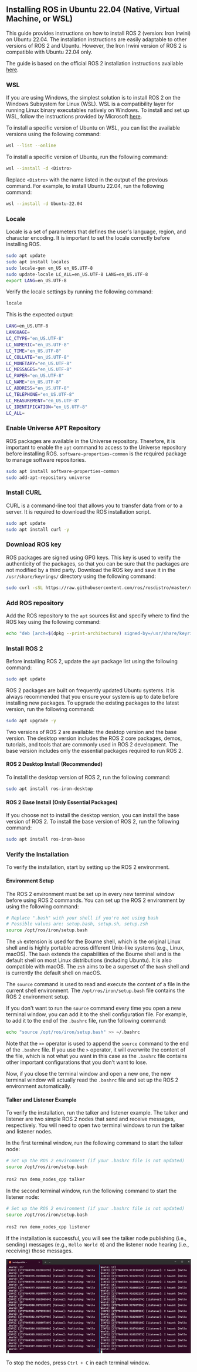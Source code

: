## Installing ROS in Ubuntu 22.04 (Native, Virtual Machine, or WSL)

This guide provides instructions on how to install ROS 2 (version: Iron Irwini) on Ubuntu 22.04.
The installation instructions are easily adaptable to other versions of ROS 2 and Ubuntu.
However, the Iron Irwini version of ROS 2 is compatible with Ubuntu 22.04 only.

The guide is based on the official ROS 2 installation instructions available [here](https://docs.ros.org/en/iron/Installation.html).

### WSL

If you are using Windows, the simplest solution is to install ROS 2 on the Windows Subsystem for Linux (WSL).
WSL is a compatibility layer for running Linux binary executables natively on Windows.
To install and set up WSL, follow the instructions provided by Microsoft [here](https://learn.microsoft.com/en-us/windows/wsl/install).

To install a specific version of Ubuntu on WSL, you can list the available versions using the following command:

```bash
wsl --list --online
```

To install a specific version of Ubuntu, run the following command:

```bash
wsl --install -d <Distro>
```

Replace `<Distro>` with the name listed in the output of the previous command.
For example, to install Ubuntu 22.04, run the following command:

```bash
wsl --install -d Ubuntu-22.04
```

### Locale

Locale is a set of parameters that defines the user's language, region, and character encoding. It is important to set the locale correctly before installing ROS.

```bash
sudo apt update
sudo apt install locales
sudo locale-gen en_US en_US.UTF-8
sudo update-locale LC_ALL=en_US.UTF-8 LANG=en_US.UTF-8
export LANG=en_US.UTF-8
```

Verify the locale settings by running the following command:

```bash
locale
```

This is the expected output:

```bash
LANG=en_US.UTF-8
LANGUAGE=
LC_CTYPE="en_US.UTF-8"
LC_NUMERIC="en_US.UTF-8"
LC_TIME="en_US.UTF-8"
LC_COLLATE="en_US.UTF-8"
LC_MONETARY="en_US.UTF-8"
LC_MESSAGES="en_US.UTF-8"
LC_PAPER="en_US.UTF-8"
LC_NAME="en_US.UTF-8"
LC_ADDRESS="en_US.UTF-8"
LC_TELEPHONE="en_US.UTF-8"
LC_MEASUREMENT="en_US.UTF-8"
LC_IDENTIFICATION="en_US.UTF-8"
LC_ALL=
```

### Enable Universe APT Repository

ROS packages are available in the Universe repository. Therefore, it is important to enable the `apt` command to access to the Universe repository before installing ROS.
`software-properties-common` is the required package to manage software repositories.

```bash
sudo apt install software-properties-common 
sudo add-apt-repository universe
```

### Install CURL

CURL is a command-line tool that allows you to transfer data from or to a server. It is required to download the ROS installation script.

```bash
sudo apt update
sudo apt install curl -y
```

### Download ROS key

ROS packages are signed using GPG keys. This key is used to verify the authenticity of the packages, so that you can be sure that the packages are not modified by a third party.
Download the ROS key and save it in the `/usr/share/keyrings/` directory using the following command:

```bash
sudo curl -sSL https://raw.githubusercontent.com/ros/rosdistro/master/ros.key -o /usr/share/keyrings/ros-archive-keyring.gpg
```

### Add ROS repository

Add the ROS repository to the `apt` sources list and specify where to find the ROS key using the following command:

```bash
echo "deb [arch=$(dpkg --print-architecture) signed-by=/usr/share/keyrings/ros-archive-keyring.gpg] http://packages.ros.org/ros2/ubuntu $(. /etc/os-release && echo $UBUNTU_CODENAME) main" | sudo tee /etc/apt/sources.list.d/ros2.list > /dev/null
```

### Install ROS 2

Before installing ROS 2, update the `apt` package list using the following command:

```bash
sudo apt update
```

ROS 2 packages are built on frequently updated Ubuntu systems. It is always recommended that you ensure your system is up to date before installing new packages. To upgrade the existing packages to the latest version, run the following command:

```bash
sudo apt upgrade -y
```

Two versions of ROS 2 are available: the desktop version and the base version. 
The desktop version includes the ROS 2 core packages, demos, tutorials, and tools that are commonly used in ROS 2 development. 
The base version includes only the essential packages required to run ROS 2.

#### ROS 2 Desktop Install (Recommended)

To install the desktop version of ROS 2, run the following command:

```bash
sudo apt install ros-iron-desktop
```

#### ROS 2 Base Install (Only Essential Packages)

If you choose not to install the desktop version, you can install the base version of ROS 2.
To install the base version of ROS 2, run the following command:

```bash
sudo apt install ros-iron-base
```

### Verify the Installation

To verify the installation, start by setting up the ROS 2 environment.

#### Environment Setup

The ROS 2 environment must be set up in every new terminal window before using ROS 2 commands. You can set up the ROS 2 environment by using the following command:

```bash
# Replace ".bash" with your shell if you're not using bash
# Possible values are: setup.bash, setup.sh, setup.zsh
source /opt/ros/iron/setup.bash
```

The `sh` extension is used for the Bourne shell, which is the original Linux shell and is highly portable across different Unix-like systems (e.g., Linux, macOS).
The `bash` extends the capabilities of the Bourne shell and is the default shell on most Linux distributions (including Ubuntu). It is also compatible with macOS.
The `zsh` aims to be a superset of the `bash` shell and is currently the default shell on macOS.

The `source` command is used to read and execute the content of a file in the current shell environment. The `/opt/ros/iron/setup.bash` file contains the ROS 2 environment setup.

If you don't want to run the `source` command every time you open a new terminal window, you can add it to the shell configuration file. For example, to add it to the end of the `.bashrc` file, run the following command:

```bash
echo "source /opt/ros/iron/setup.bash" >> ~/.bashrc
```

Note that the `>>` operator is used to append the `source` command to the end of the `.bashrc` file. If you use the `>` operator, it will overwrite the content of the file, which is not what you want in this case as the `.bashrc` file contains other important configurations that you don't want to lose.

Now, if you close the terminal window and open a new one, the new terminal window will actually read the `.bashrc` file and set up the ROS 2 environment automatically.

#### Talker and Listener Example

To verify the installation, run the talker and listener example.
The talker and listener are two simple ROS 2 nodes that send and receive messages, respectively.
You will need to open two terminal windows to run the talker and listener nodes.

In the first terminal window, run the following command to start the talker node:

```bash
# Set up the ROS 2 environment (if your .bashrc file is not updated)
source /opt/ros/iron/setup.bash 

ros2 run demo_nodes_cpp talker
```

In the second terminal window, run the following command to start the listener node:

```bash
# Set up the ROS 2 environment (if your .bashrc file is not updated)
source /opt/ros/iron/setup.bash

ros2 run demo_nodes_cpp listener
```

If the installation is successful, you will see the talker node publishing (i.e., sending) messages (e.g., `Hello World 0`) and the listener node hearing (i.e., receiving) those messages.

![Talker and Listener Example](figures/talker_listener.png)

To stop the nodes, press `Ctrl + C` in each terminal window.
